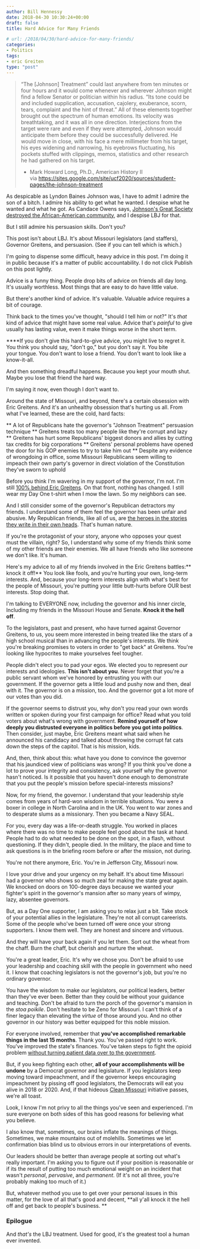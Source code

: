 ```yaml
---
author: Bill Hennessy
date: 2018-04-30 10:30:24+00:00
draft: false
title: Hard Advice for Many Friends

# url: /2018/04/30/hard-advice-for-many-friends/
categories:
- Politics
tags:
- eric Greiten
type: "post"
---
```





> 
    
> 
> “The [Johnson] Treatment” could last anywhere from ten minutes or four hours and it would come whenever and wherever Johnson might find a fellow Senator or politician within his radius. “Its tone could be and included supplication, accusation, cajolery, exuberance, scorn, tears, complaint and the hint of threat.” All of these elements together brought out the spectrum of human emotions. Its velocity was breathtaking, and it was all in one direction. Interjections from the target were rare and even if they were attempted, Johnson would anticipate them before they could be successfully delivered. He would move in close, with his face a mere millimeter from his target, his eyes widening and narrowing, his eyebrows fluctuating, his pockets stuffed with clippings, memos, statistics and other research he had gathered on his target.
> 
> - Mark Howard Long, Ph.D., American History II via https://sites.google.com/site/ucf2020/sources/student-pages/the-johnson-treatment







As despicable as Lyndon Baines Johnson was, I have to admit I admire the son of a bitch. I admire his ability to get what he wanted. I despise what he wanted and what he got. As Candace Owens says, [Johnson's Great Society destroyed the African-American community](https://www.dailysignal.com/2018/03/22/conservative-millennial-explains-trumps-policies-better-black-americans/), and I despise LBJ for that.







But I still admire his persuasion skills. Don't you?







This post isn't about LBJ. It's about Missouri legislators (and staffers), Governor Greitens, and persuasion. (See if you can tell which is which.)







I'm going to dispense some difficult, heavy advice in this post. I'm doing it in public because it's a matter of public accountability. I do not click Publish on this post lightly.







Advice is a funny thing. People drop bits of advice on friends all day long. It's usually worthless. Most things that are easy to do have little value.







But there's another kind of advice. It's valuable. Valuable advice requires a bit of courage. 







Think back to the times you've thought, "should I tell him or not?" It's _that_ kind of advice that might have some real value. Advice that's _painful_ to give usually has lasting value, even it
    make things worse in the short term.







**﻿**If you don't give this hard-to-give advice, you might live to regret it. You think you should say, "don't go," but you don't say it. You bite your tongue. You don't want to lose a friend. You don't want to look like a know-it-all.







And then something dreadful happens. Because you kept your mouth shut. Maybe you lose that friend the hard way. 







I'm saying it now, even though I don't want to.







Around the state of Missouri, and beyond, there's a certain obsession with Eric Greitens. And it's an unhealthy obsession that's hurting us all. From what I've learned, these are the cold, hard facts:








** A lot of Republicans hate the governor's "Johnson Treatment" persuasion technique
** Greitens treats too many people like they're corrupt and lazy
** Greitens has hurt some Republicans' biggest donors and allies by cutting tax credits for big corporations
** Greitens' personal problems have opened the door for his GOP enemies to try to take him out
** Despite any evidence of wrongdoing in office, some Missouri Republicans seem willing to impeach their own party's governor in direct violation of the Constitution they've sworn to uphold






Before you think I'm wavering in my support of the governor, I'm not. I'm still [100% behind Eric Greitens](https://hennessysview.com/2018/01/15/im-100-with-governor-greitens/). On that front, nothing has changed. I still wear my Day One t-shirt when I mow the lawn. So my neighbors can see.







And I still consider some of the governor's Republican detractors my friends. I understand some of them
    feel the governor has been unfair and abusive. My Republican friends, like all of us, are [the heroes in the stories they write in their own heads](https://hennessysview.com/2018/04/21/odyssey-eric-greitens/). That's human nature.







If you're the protagonist of your story, anyone who opposes your quest must the villain, right? So, I understand why some of my friends think some of my other friends are their enemies. We all have friends who like someone we don't like. It's human.







Here's my advice to all of my friends involved in the Eric Greitens battles:** knock it off!** You look like fools, and you're hurting your own, long-term interests. And, because your long-term interests align with what's best for the people of Missouri, you're putting your little butt-hurts before OUR best interests. Stop doing that.







I'm talking to EVERYONE now, including the governor and his inner circle, Including my friends in the Missouri House and Senate. **Knock it the hell off**.







To the legislators, past and present, who have turned against Governor Greitens, to us, you seem more interested in being treated like the stars of a high school musical than in advancing the people's interests. We think you're breaking promises to voters in order to "get back" at Greitens. You're looking like hypocrites to make yourselves feel tougher.







People didn't elect you to pad your egos. We elected you to represent _our_ interests and ideologies. **This isn't about you**. Never forget that you're a public servant whom we've honored by entrusting you with our government. If the governor gets a little loud and pushy now and then, deal with it. The governor is on a mission, too. And the governor got a lot more of our votes than you did.







If the governor seems to distrust you, why don't you read your own words written or spoken during your first campaign for office? Read what you told voters about what's wrong with government. **Remind yourself of how deeply you distrusted everyone in politics before you got into politics**. Then consider, just maybe, Eric Greitens meant what said when he announced his candidacy and talked about throwing the corrupt fat cats down the steps of the capitol. That is his mission, kids.







And, then, think about this: what have you done to convince the governor that his jaundiced view of politicians was wrong? If you think you've done a lot to prove your integrity and consistency, ask yourself why the governor hasn't noticed. Is it possible that you haven't done enough to demonstrate that you put the people's mission before special-interests missions? 







Now, for my friend, the governor. I understand that your leadership style comes from years of hard-won wisdom in terrible situations. You were a boxer in college in North Carolina and in the UK. You went to war zones and
    to desperate slums as a missionary. Then you became a Navy SEAL.







For you, every day was a life-or-death struggle. You worked in places where there was no time to make people feel good about the task at hand. People had to do what needed to be done on the spot, in a flash, without questioning. If they didn't, people died. In the military, the place and time to ask questions
    is in the briefing room before or after the mission, not during. 







You're not there anymore, Eric. You're in Jefferson City, Missouri now.







I love your drive and your urgency on my behalf. It's about time Missouri had a governor who shows so much zeal for making the state great again. We knocked on doors on 100-degree days because we wanted your fighter's spirit in the governor's mansion after so many years of wimpy, lazy, absentee governors.







But, as a Day One supporter, I am asking you to relax just a bit. Take stock of your potential allies in the legislature. They're not all corrupt careerists. Some of the people who've been turned off were once your strong supporters. I know them well. They are honest and sincere and virtuous.







And they will have your back again if you let them. Sort out the wheat from the chaff. Burn the chaff, but cherish and nurture the wheat.







You're a great leader, Eric. It's why we chose you. Don't be afraid to use your leadership and coaching skill with the people in government who need it. I know that coaching legislators is not the governor's job, but you're no ordinary governor.







You have the wisdom to make our legislators, our political leaders, better than they've ever been. Better than they could be without your guidance and teaching. Don't be afraid to turn the porch of the governor's mansion in the _stoa_ _poikile_. Don't hesitate to be Zeno for Missouri. I can't think of a finer legacy than elevating the _virtue_ of those around you. And no other governor in our history was better equipped for this noble mission.







For everyone involved, remember that **you've accomplished remarkable things in the last 15 months**. Thank you. You've passed right to work. You've improved the state's finances. You've taken steps to fight the opioid problem [without turning patient data over to the government](https://hennessysview.com/2017/08/07/how-greitens-protected-privacy-in-missouri/).







But, if you keep fighting each other, **all of your accomplishments will be undone** by a Democrat governor and legislature. If you legislators keep moving toward impeachment, and if the governor keeps encouraging impeachment by pissing off good legislators, the Democrats will eat you alive in 2018 or 2020. And, if that hideous [Clean Missouri](https://hennessysview.com/2018/04/22/how-senator-schaffs-clean-missouri-plan-will-deliver-the-legislature-to-democrats/) initiative passes, we're all toast.







Look, I know I'm not privy to all the things you've seen and experienced. I'm sure everyone on both sides of this has good reasons for believing what you believe. 







I also know that, sometimes, our brains inflate the meanings of things. Sometimes, we make mountains out of molehills. Sometimes we let confirmation bias blind us to obvious errors in our interpretations of events.







Our leaders should be better than average people at sorting out what's really important. I'm asking you to figure out if your position is reasonable or if its the result of putting too much emotional weight on an incident that wasn't _personal_, _pervasive_, and _permanent_. (If it's not all three, you're probably making too much of it.)







But, whatever method you use to get over your personal issues in this matter, for the love of all that's good and decent, **all y'all knock it the hell off and get back to people's business. **







### Epilogue







And _that's_ the LBJ treatment. Used for good, it's the greatest tool a human ever invented. 



